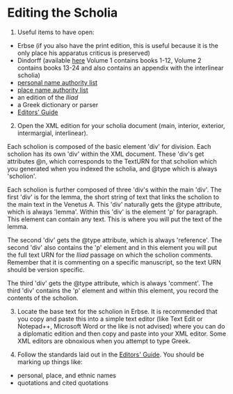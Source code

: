 # Editing the Scholia #

1. Useful items to have open:
  - Erbse (if you also have the print edition, this is useful because it is the only place his apparatus criticus is preserved)
  - Dindorff (available [here](http://www.homermultitext.org/resources.html) Volume 1 contains books 1-12, Volume 2 contains books 13-24 and also contains an appendix with the interlinear scholia)
  - [personal name authority list](https://github.com/homermultitext/hmt-authlists/blob/master/data/hmtnames.csv)
  - [place name authority list](https://github.com/homermultitext/hmt-authlists/blob/master/data/hmtplaces.csv)
  - an edition of the *Iliad*
  - a Greek dictionary or parser
  - [Editors' Guide](http://homermultitext.github.io/hmt-editors-guide/)
  
2. Open the XML edition for your scholia document (main, interior, exterior, intermargial, interlinear). 

Each scholion is composed of the basic element 'div' for division. Each scholion has its own 'div' within the XML document. These 'div's get attributes @n, which corresponds to the TextURN for that scholion which you generated when you indexed the scholia, and @type which is always 'scholion'.

Each scholion is further composed of three 'div's within the main 'div'. The first 'div' is for the lemma, the short string of text that links the scholion to the main text in the Venetus A. This 'div' naturally gets the @type attribute, which is always 'lemma'. Within this 'div' is the element 'p' for paragraph. This element can contain any text. This is where you will put the text of the lemma.

The second 'div' gets the @type attribute, which is always 'reference'. The second 'div' also contains the 'p' element and in this element you will put the full text URN for the *Iliad* passage on which the scholion comments. Remember that it is commenting on a specific manuscript, so the text URN should be version specific.

The third 'div' gets the @type attribute, which is always 'comment'. The third 'div' contains the 'p' element and within this element, you record the contents of the scholion.

3. Locate the base text for the scholion in Erbse. It is recommended that you copy and paste this into a simple text editor (like Text Edit or Notepad++, Microsoft Word or the like is not advised) where you can do a diplomatic edition and then copy and paste into your XML editor. Some XML editors are obnoxious when you attempt to type Greek.

4. Follow the standards laid out in the [Editors' Guide](http://homermultitext.github.io/hmt-editors-guide/). You should be marking up things like:
  - personal, place, and ethnic names
  - quotations and cited quotations
